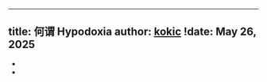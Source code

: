 
---
title: 何谓 Hypodoxia 
author: [kokic](/kokic.md)
!date: May 26, 2025
---

- [](/smaragdina/hypodoxia-alice.md)
- [](/smaragdina/hypodoxia-bob.md)
